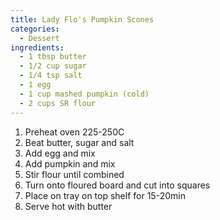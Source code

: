 ```yaml
---
title: Lady Flo's Pumpkin Scones
categories:
  - Dessert
ingredients:
  - 1 tbsp butter
  - 1/2 cup sugar
  - 1/4 tsp salt
  - 1 egg
  - 1 cup mashed pumpkin (cold)
  - 2 cups SR flour
---
```

1. Preheat oven 225-250C
2. Beat butter, sugar and salt
3. Add egg and mix
4. Add pumpkin and mix
5. Stir flour until combined
6. Turn onto floured board and cut into squares
7. Place on tray on top shelf for 15-20min
8. Serve hot with butter